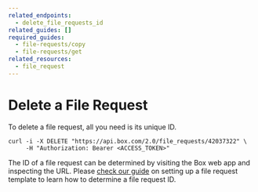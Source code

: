 ```yaml
---
related_endpoints:
  - delete_file_requests_id
related_guides: []
required_guides:
  - file-requests/copy
  - file-requests/get
related_resources:
  - file_request
---
```


# Delete a File Request

To delete a file request, all you need is its unique ID.

```curl
curl -i -X DELETE "https://api.box.com/2.0/file_requests/42037322" \
     -H "Authorization: Bearer <ACCESS_TOKEN>"
```

<Message notice>

The ID of a file request can be determined by visiting the Box web
app and inspecting the URL. Please 
[check our guide](g://file-requests/template) on setting up a file
request template to learn how to determine a file request ID.

</Message>
